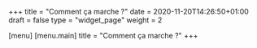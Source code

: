 +++
title = "Comment ça marche ?"
date = 2020-11-20T14:26:50+01:00
draft = false
type = "widget_page"
weight = 2

[menu]
	[menu.main]
		title = "Comment ça marche ?"
+++

